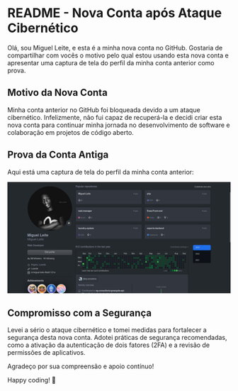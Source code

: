 # README - Nova Conta após Ataque Cibernético

Olá, sou Miguel Leite, e esta é a minha nova conta no GitHub. Gostaria de compartilhar com vocês o motivo pelo qual estou usando esta nova conta e apresentar uma captura de tela do perfil da minha conta anterior como prova.

## Motivo da Nova Conta

Minha conta anterior no GitHub foi bloqueada devido a um ataque cibernético. Infelizmente, não fui capaz de recuperá-la e decidi criar esta nova conta para continuar minha jornada no desenvolvimento de software e colaboração em projetos de código aberto.

## Prova da Conta Antiga

Aqui está uma captura de tela do perfil da minha conta anterior:

![Captura de Tela da Conta Anterior](/assets/profile.png)


## Compromisso com a Segurança

Levei a sério o ataque cibernético e tomei medidas para fortalecer a segurança desta nova conta. Adotei práticas de segurança recomendadas, como a ativação da autenticação de dois fatores (2FA) e a revisão de permissões de aplicativos.


Agradeço por sua compreensão e apoio contínuo!

Happy coding! 🚀
